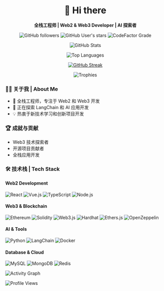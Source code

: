 <div align="center">

  # 👋 Hi there
  
  **全栈工程师 | Web2 & Web3 Developer | AI 探索者**

  ![GitHub followers](https://img.shields.io/github/followers/weiAX95?style=flat-square)
  ![GitHub User's stars](https://img.shields.io/github/stars/weiAX95?style=flat-square)
  ![CodeFactor Grade](https://img.shields.io/codefactor/grade/github/weiAX95/weiAX95/main?style=flat-square)
  
  <!-- GitHub 统计信息 -->
  ![GitHub Stats](https://github-readme-stats.vercel.app/api?username=weiAX95&show_icons=true&theme=transparent&count_private=true&hide_border=true&include_all_commits=true&hide_title=true)
  
  <!-- 最常用语言统计 -->
  ![Top Languages](https://github-readme-stats.vercel.app/api/top-langs/?username=weiAX95&layout=compact&theme=transparent&hide_border=true)
  
  <!-- GitHub 连续打卡记录 -->
  [![GitHub Streak](https://streak-stats.demolab.com/?user=weiAX95&theme=transparent&hide_border=true)](https://git.io/streak-stats)

  <!-- 奖杯统计 -->
  ![Trophies](https://github-profile-trophy.vercel.app/?username=weiAX95&theme=flat&no-frame=true&row=1)
</div>

### 👨‍💻 关于我 | About Me

- 🔭 全栈工程师，专注于 Web2 和 Web3 开发
- 🌱 正在探索 LangChain 和 AI 应用开发
- 💡 热衷于新技术学习和创新项目开发

### 🏆 成就与贡献
- Web3 技术探索者
- 开源项目贡献者
- 全栈应用开发

### 🛠️ 技术栈 | Tech Stack

#### Web2 Development
![React](https://img.shields.io/badge/-React-61DAFB?style=flat-square&logo=react&logoColor=black)
![Vue.js](https://img.shields.io/badge/-Vue.js-4FC08D?style=flat-square&logo=vue.js&logoColor=white)
![TypeScript](https://img.shields.io/badge/-TypeScript-3178C6?style=flat-square&logo=typescript&logoColor=white)
![Node.js](https://img.shields.io/badge/-Node.js-339933?style=flat-square&logo=node.js&logoColor=white)

#### Web3 & Blockchain
![Ethereum](https://img.shields.io/badge/-Ethereum-3C3C3D?style=flat-square&logo=ethereum&logoColor=white)
![Solidity](https://img.shields.io/badge/-Solidity-363636?style=flat-square&logo=solidity&logoColor=white)
![Web3.js](https://img.shields.io/badge/-Web3.js-F16822?style=flat-square&logo=web3.js&logoColor=white)
![Hardhat](https://img.shields.io/badge/-Hardhat-F7DF1E?style=flat-square&logo=hardhat&logoColor=black)
![Ethers.js](https://img.shields.io/badge/-Ethers.js-24282A?style=flat-square&logo=ethereum&logoColor=white)
![OpenZeppelin](https://img.shields.io/badge/-OpenZeppelin-4E5EE4?style=flat-square&logo=openzeppelin&logoColor=white)

#### AI & Tools
![Python](https://img.shields.io/badge/-Python-3776AB?style=flat-square&logo=python&logoColor=white)
![LangChain](https://img.shields.io/badge/-LangChain-3178C6?style=flat-square)
![Docker](https://img.shields.io/badge/-Docker-2496ED?style=flat-square&logo=docker&logoColor=white)

#### Database & Cloud
![MySQL](https://img.shields.io/badge/-MySQL-4479A1?style=flat-square&logo=mysql&logoColor=white)
![MongoDB](https://img.shields.io/badge/-MongoDB-47A248?style=flat-square&logo=mongodb&logoColor=white)
![Redis](https://img.shields.io/badge/-Redis-DC382D?style=flat-square&logo=redis&logoColor=white)

<!-- 活动图表 -->
![Activity Graph](https://github-readme-activity-graph.vercel.app/graph?username=weiAX95&theme=github-light&hide_border=true&area=true)

<!-- 访问统计 -->
![Profile Views](https://komarev.com/ghpvc/?username=weiAX95&color=brightgreen&style=flat-square)
